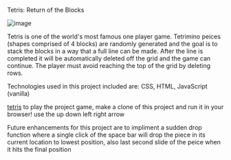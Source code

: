 Tetris: Return of the Blocks

![image](https://github.com/RufioYrael/unti-1-project/assets/125837056/4dd29a5c-3195-49c5-af4f-f445126f67dd)


Tetris is one of the world's most famous one player game. Tetrimino peices (shapes comprised of 4 blocks) are randomly generated and the goal is to stack the blocks in a way that a full line can be made. After the line is completed it will be automatically deleted off the grid and the game can continue. The player must avoid reaching the top of the grid by deleting rows.

Technologies used in this project included are: CSS, HTML, JavaScript (vanilla)

[tetris](https://rufioyrael.github.io/unti-1-project/) to play the project game, make a clone of this project and run it in your browser! use the up down left right arrow

Future enhancements for this project are to impliment a sudden drop function where a single click of the space bar will drop the piece in its current location to lowest position, also last second slide of the peice when it hits the final position
